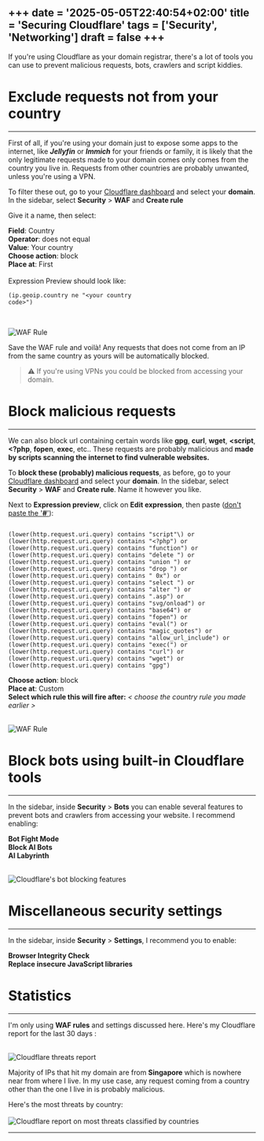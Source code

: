 +++
date = '2025-05-05T22:40:54+02:00'
title = 'Securing Cloudflare'
tags = ['Security', 'Networking']
draft = false
+++
---

If you're using Cloudflare as your domain registrar, there's a lot of tools you can use to prevent malicious requests, bots, crawlers and script kiddies.

# Exclude requests not from your country
---

First of all, if you're using your domain just to expose some apps to the internet, like ***Jellyfin*** or ***Immich*** for your friends or family, it is likely that the only legitimate requests made to your domain comes only comes from the country you live in. Requests from other countries are probably unwanted, unless you're using a VPN.

To filter these out, go to your [Cloudflare dashboard](https://dash.cloudflare.com) and select your **domain**. In the sidebar, select **Security** > **WAF** and **Create rule**<br>

Give it a name, then select:

**Field**: Country<br>
**Operator**: does not equal<br>
**Value**: Your country<br>
**Choose action**: block<br>
**Place at**: First<br>
<br>
Expression Preview should look like: <pre><code class="conf">(ip.geoip.country ne "\<your country code\>")</code></pre>
<br>

![WAF Rule](/img/cf-waf-ipblock.webp)

Save the WAF rule and voilà! Any requests that does not come from an IP from the same country as yours will be automatically blocked.

> ⚠️ If you're using VPNs you could be blocked from accessing your domain.

# Block malicious requests
---

We can also block url containing certain words like **gpg**, **curl**, **wget**, **\<script**, **<?php**, **fopen**, **exec**, etc.. These requests are probably malicious and **made by scripts scanning the internet to find vulnerable websites.**<br>

To **block these (probably) malicious requests**, as before, go to your [Cloudflare dashboard](https://dash.cloudflare.com) and select your **domain**. In the sidebar, select **Security** > **WAF** and **Create rule**. Name it however you like.<br>

Next to **Expression preview**, click on **Edit expression**, then paste (<u>don't paste the '**#**'</u>):

```

(lower(http.request.uri.query) contains "script"\) or
(lower(http.request.uri.query) contains "<?php") or
(lower(http.request.uri.query) contains "function") or
(lower(http.request.uri.query) contains "delete ") or
(lower(http.request.uri.query) contains "union ") or
(lower(http.request.uri.query) contains "drop ") or
(lower(http.request.uri.query) contains " 0x") or
(lower(http.request.uri.query) contains "select ") or
(lower(http.request.uri.query) contains "alter ") or
(lower(http.request.uri.query) contains ".asp") or
(lower(http.request.uri.query) contains "svg/onload") or
(lower(http.request.uri.query) contains "base64") or
(lower(http.request.uri.query) contains "fopen") or
(lower(http.request.uri.query) contains "eval(") or
(lower(http.request.uri.query) contains "magic_quotes") or
(lower(http.request.uri.query) contains "allow_url_include") or
(lower(http.request.uri.query) contains "exec(") or
(lower(http.request.uri.query) contains "curl") or
(lower(http.request.uri.query) contains "wget") or
(lower(http.request.uri.query) contains "gpg")
```

**Choose action**: block<br>
**Place at**: Custom<br>
**Select which rule this will fire after:** *\< choose the country rule you made earlier \>*<br>

<br>![WAF Rule](/img/cf-waf-malicious-reqs.webp)<br>

# Block bots using built-in Cloudflare tools
---

In the sidebar, inside **Security** > **Bots** you can enable several features to prevent bots and crawlers from accessing your website. I recommend enabling:

**Bot Fight Mode**<br>
**Block AI Bots**<br>
**AI Labyrinth**<br>

<br>![Cloudflare's bot blocking features](/img/cf-bots.webp)<br>

# Miscellaneous security settings
---

In the sidebar, inside **Security** > **Settings**, I recommend you to enable:

**Browser Integrity Check**<br>
**Replace insecure JavaScript libraries**<br>

# Statistics
---

I'm only using **WAF rules** and settings discussed here.
Here's my Cloudflare report for the last 30 days :

<br>![Cloudflare threats report](/img/cf-threats-report.webp)<br>

Majority of IPs that hit my domain are from **Singapore** which is nowhere near from where I live. In my use case, any request coming from a country other than the one I live in is probably malicious.

Here's the most threats by country:<br>
<br>![Cloudflare report on most threats classified by countries](/img/cf-threats-countries.webp)

---